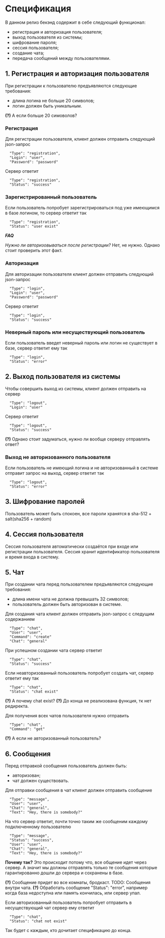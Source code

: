 # Спецификация 

В данном релиз бекэнд содержит в себе следующий функционал:

* регистрация и авторизация пользователя;
* выход пользователя из системы;
* шифрование пароля;
* сессия пользователя;
* создание чата;
* передача сообщений между пользователями.

## 1. Регистрация и авторизация пользователя

При регистрации к пользователю предъявляются следующие требования:
* длина логина не больше 20 символов;
* логин должен быть уникальным.

**(?)** А если больше 20 симоволов?

### Регистрация

Для регистрации пользователя, клиент должен отправить следующий json-запрос

```
  "Type": "registration",
  "Login": "user",
  "Password": "password"
```
Сервер ответит
```
  "Type": "registration",                                            
  "Status": "success"
```

### Зарегистрированный пользователь

Если пользователь попробует зарегистрироваться под уже имеющимся в базе логином, то сервер ответит так
```
  "Type": "registration",
  "Status": "user exist"
```



***FAQ***

*Нужно ли авторизовываться после регистрации?* 
Нет, не нужно. Однако стоит проверить этот факт.

### Авторизация

Для авторизации пользователя клиент должен отправить следующий json-запрос

```
  "Type": "login",
  "Login": "user",
  "Password": "password"
```
Сервер ответит
```
  "Type": "login",
  "Status": "success"
```

### Неверный пароль или несуществующий пользователь
Если пользователь введет неверный пароль или логин не существует в базе, сервер ответит ему так
```
  "Type": "login",
  "Status": "error"
```

## 2. Выход пользователя из системы
Чтобы совершить выход из системы, клиент должен отправить на сервер
```
  "Type": "logout",                                                   
  "Login": "user"
```
Сервер ответит
```
  "Type": "logout", 
  "Status": "success"
```
**(?)** Однако стоит задуматься, нужно ли вообще серверу отправлять ответ?

### Выход не авторизованного пользователя
Если пользователь не имеющий логина и не авторизованный в системе отправит запрос на выход, сервер ответит так
```
  "Type": "logout", 
  "Status": "error"
```
## 3. Шифрование паролей
Пользователь может быть спокоен, все пароли хранятся в sha-512 + salt(sha256 + random) 

## 4. Сессия пользователя
Сессия пользователя автоматически создаётся при входе или регистрации пользователя. Сессия хранит идентификатор пользователя и время входа в систему.

## 5. Чат
При создании чата перед пользователем предъявляются следующие требования:
* длина имени чата не должна превышать 32 символов;
* пользователь должен быть авторизован в системе.

Для создания чата клиент должен отправить json-запрос с следущим содержанием
```
  "Type": "chat",                                                     
  "User": "user",
  "Command": "create"                                                     
  "Chat": "general"
```
При успешном создании чата сервер ответит
```
  "Type": "chat", 
  "Status": "success"
```
Если неавторизованный пользователь попробует создать чат, сервер ответит ему так
```
  "Type": "chat", 
  "Status": "chat exist"
```
**(?)** А почему chat exist?
**(?)** До конца не реализована функция, тк нет редиректа. 

Для получения всех чатов пользователя нужно отправить
```
  "Type": "chat",
  "Command": "get"
```
**(?)** А если не авторизованный пользователь?

## 6. Сообщения
Перед отправкой сообщения пользователь должен быть:
* авторизован;
* чат должен существовать.

Для отправки сообщения в чат клиент должен отправить сообщение 
```
  "Type": "message",                                                  
  "User": "user",                                                     
  "Chat": "general",                                                  
  "Text": "Hey, there is somebody?"
```
На что сервер ответит, почти точно таким же сообщеним каждому подключенному пользователю
```
  "Type": "message",
  "Status": "success",
  "User": "user",                                                     
  "Chat": "general",                                                  
  "Text": "Hey, there is somebody?"
```
**Почему так?** Это происходит потому что, все общение идет через сервер. А значит мы должны отправлять только те сообщения которые гарантированно дошли до сервера и сохранены в базе.

**(?)** Сообщение придет во все комнаты, бродкаст. TODO: Сообщения внутри чата.
**(?)** Обработать сообщение "Status": "error", например когда база недоступна или память кончилась, или сервер упал.

Если авторизованный пользователь попробует отправить в несуществующий чат сервер ему ответит
```
  "Type": "chat", 
  "Status": "chat not exist"
```

Так будет с каждым, кто дочитает спецификацию до конца.
